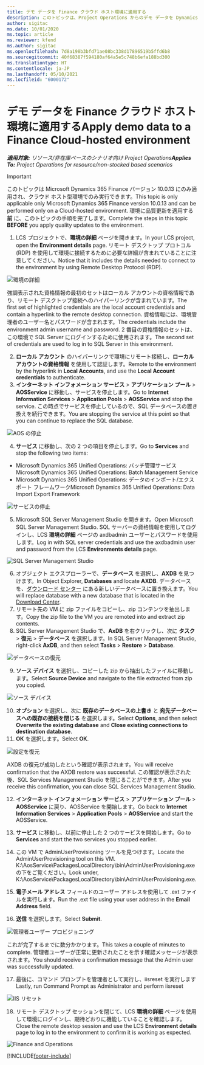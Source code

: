 ```yaml
---
title: デモ データを Finance クラウド ホスト環境に適用する
description: このトピックは、Project Operations からのデモ データを Dynamics 365 Finance のクラウド ホスト環境に適用する方法を説明しています。
author: sigitac
ms.date: 10/01/2020
ms.topic: article
ms.reviewer: kfend
ms.author: sigitac
ms.openlocfilehash: 7d8a198b3bfd71ae08bc338d17896519b5ffd6b8
ms.sourcegitcommit: 40f68387f594180af64a5e5c748b6efa188bd300
ms.translationtype: HT
ms.contentlocale: ja-JP
ms.lasthandoff: 05/10/2021
ms.locfileid: "6000172"
---
```

# <a name="apply-demo-data-to-a-finance-cloud-hosted-environment"></a><span data-ttu-id="bd555-103">デモ データを Finance クラウド ホスト環境に適用する</span><span class="sxs-lookup"><span data-stu-id="bd555-103">Apply demo data to a Finance Cloud-hosted environment</span></span>

<span data-ttu-id="bd555-104">_**適用対象:** リソース/非在庫ベースのシナリオ向け Project Operations_</span><span class="sxs-lookup"><span data-stu-id="bd555-104">_**Applies To:** Project Operations for resource/non-stocked based scenarios_</span></span>

> [!IMPORTANT]
> <span data-ttu-id="bd555-105">このトピックは Microsoft Dynamics 365 Finance バージョン 10.0.13 にのみ適用され、クラウド ホスト型環境でのみ実行できます。</span><span class="sxs-lookup"><span data-stu-id="bd555-105">This topic is only applicable only Microsoft Dynamics 365 Finance version 10.0.13 and can be performed only on a Cloud-hosted environment.</span></span> <span data-ttu-id="bd555-106">環境に品質更新を適用する **前** に、このトピックの手順を完了します。</span><span class="sxs-lookup"><span data-stu-id="bd555-106">Complete the steps in this topic **BEFORE** you apply quality updates to the environment.</span></span>

1. <span data-ttu-id="bd555-107">LCS プロジェクトで、**環境の詳細** ページを開きます。</span><span class="sxs-lookup"><span data-stu-id="bd555-107">In your LCS project, open the **Environment details** page.</span></span> <span data-ttu-id="bd555-108">リモート デスクトップ プロトコル (RDP) を使用して環境に接続するために必要な詳細が含まれていることに注意してください。</span><span class="sxs-lookup"><span data-stu-id="bd555-108">Notice that it includes the details needed to connect to the environment by using Remote Desktop Protocol (RDP).</span></span>

![ 環境の詳細](./media/1EnvironmentDetails.png)

<span data-ttu-id="bd555-110">強調表示された資格情報の最初のセットはローカル アカウントの資格情報であり、リモート デスクトップ接続へのハイパーリンクが含まれています。</span><span class="sxs-lookup"><span data-stu-id="bd555-110">The first set of highlighted credentials are the local account credentials and contain a hyperlink to the remote desktop connection.</span></span> <span data-ttu-id="bd555-111">資格情報には、環境管理者のユーザー名とパスワードが含まれます。</span><span class="sxs-lookup"><span data-stu-id="bd555-111">The credentials include the environment admin username and password.</span></span> <span data-ttu-id="bd555-112">2 番目の資格情報のセットは、この環境で SQL Server にログインするために使用されます。</span><span class="sxs-lookup"><span data-stu-id="bd555-112">The second set of credentials are used to log in to SQL Server in this environment.</span></span>

2. <span data-ttu-id="bd555-113">**ローカル アカウント** のハイパーリンクで環境にリモート接続し、**ローカルアカウントの資格情報** を使用して認証します。</span><span class="sxs-lookup"><span data-stu-id="bd555-113">Remote to the environment by the hyperlink in **Local Accounts**, and use the **Local Account credentials** to authenticate.</span></span>
3. <span data-ttu-id="bd555-114">**インターネット インフォメーション サービス** > **アプリケーション プール** > **AOSService** に移動し、サービスを停止します。</span><span class="sxs-lookup"><span data-stu-id="bd555-114">Go to **Internet Information Services** > **Application Pools** > **AOSService** and stop the service.</span></span> <span data-ttu-id="bd555-115">この時点でサービスを停止しているので、SQL データベースの置き換えを続行できます。</span><span class="sxs-lookup"><span data-stu-id="bd555-115">You are stopping the service at this point so that you can continue to replace the SQL database.</span></span>

![AOS の停止](./media/2StopAOS.png)

4. <span data-ttu-id="bd555-117">**サービス** に移動し、次の 2 つの項目を停止します。</span><span class="sxs-lookup"><span data-stu-id="bd555-117">Go to **Services** and stop the following two items:</span></span>

- <span data-ttu-id="bd555-118">Microsoft Dynamics 365 Unified Operations: バッチ管理サービス</span><span class="sxs-lookup"><span data-stu-id="bd555-118">Microsoft Dynamics 365 Unified Operations: Batch Management Service</span></span>
- <span data-ttu-id="bd555-119">Microsoft Dynamics 365 Unified Operations: データのインポート/エクスポート フレームワーク</span><span class="sxs-lookup"><span data-stu-id="bd555-119">Microsoft Dynamics 365 Unified Operations: Data Import Export Framework</span></span>

![サービスの停止](./media/3StopServices.png)

5. <span data-ttu-id="bd555-121">Microsoft SQL Server Management Studio を開きます。</span><span class="sxs-lookup"><span data-stu-id="bd555-121">Open Microsoft SQL Server Management Studio.</span></span> <span data-ttu-id="bd555-122">SQL サーバーの資格情報を使用してログインし、LCS **環境の詳細** ページの axdbadmin ユーザーとパスワードを使用します。</span><span class="sxs-lookup"><span data-stu-id="bd555-122">Log in with SQL server credentials and use the axdbadmin user and password from the LCS **Environments details** page.</span></span>

![SQL Server Management Studio](./media/4SSMS.png)

6. <span data-ttu-id="bd555-124">オブジェクト エクスプローラーで、**データベース** を選択し、**AXDB** を見つけます。</span><span class="sxs-lookup"><span data-stu-id="bd555-124">In Object Explorer, **Databases** and locate **AXDB**.</span></span> <span data-ttu-id="bd555-125">データベースを、[ダウンロード センター](https://download.microsoft.com/download/1/a/3/1a314bd2-b082-4a87-abdc-1ba26c92b63d/ProjOpsDemoDataFOGARelease.zip) にある新しいデータベースに置き換えます。</span><span class="sxs-lookup"><span data-stu-id="bd555-125">You will replace database with a new database that is located in the [Download Center](https://download.microsoft.com/download/1/a/3/1a314bd2-b082-4a87-abdc-1ba26c92b63d/ProjOpsDemoDataFOGARelease.zip).</span></span> 
7. <span data-ttu-id="bd555-126">リモート先の VM に zip ファイルをコピーし、zip コンテンツを抽出します。</span><span class="sxs-lookup"><span data-stu-id="bd555-126">Copy the zip file to the VM you are remoted into and extract zip contents.</span></span>
8. <span data-ttu-id="bd555-127">SQL Server Management Studio で、**AxDB** を右クリックし、次に **タスク** > **復元** > **データベース** を選択します。</span><span class="sxs-lookup"><span data-stu-id="bd555-127">In SQL Server Management Studio, right-click **AxDB**, and then select **Tasks** > **Restore** > **Database**.</span></span>

![データベースの復元](./media/5RestoreDatabase.png)

9. <span data-ttu-id="bd555-129">**ソース デバイス** を選択し、コピーした zip から抽出したファイルに移動します。</span><span class="sxs-lookup"><span data-stu-id="bd555-129">Select **Source Device** and navigate to the file extracted from zip you copied.</span></span>

![ソース デバイス](./media/6SourceDevice.png)

10. <span data-ttu-id="bd555-131">**オプション** を選択し、次に **既存のデータベースの上書き** と **宛先データベースへの既存の接続を閉じる** を選択します。</span><span class="sxs-lookup"><span data-stu-id="bd555-131">Select **Options**, and then select **Overwrite the existing database** and **Close existing connections to destination database**.</span></span> 
11. <span data-ttu-id="bd555-132">**OK** を選択します。</span><span class="sxs-lookup"><span data-stu-id="bd555-132">Select **OK**.</span></span>

![設定を復元](./media/7RestoreSetting.png)

<span data-ttu-id="bd555-134">AXDB の復元が成功したという確認が表示されます。</span><span class="sxs-lookup"><span data-stu-id="bd555-134">You will receive confirmation that the AXDB restore was successful.</span></span> <span data-ttu-id="bd555-135">この確認が表示された後、SQL Services Management Studio を閉じることができます。</span><span class="sxs-lookup"><span data-stu-id="bd555-135">After you receive this confirmation, you can close SQL Services Management Studio.</span></span>

12. <span data-ttu-id="bd555-136">**インターネット インフォメーション サービス** > **アプリケーション プール** > **AOSService** に戻り、AOSService を開始します。</span><span class="sxs-lookup"><span data-stu-id="bd555-136">Go back to **Internet Information Services** > **Application Pools** > **AOSService** and start the AOSService.</span></span>
13. <span data-ttu-id="bd555-137">**サービス** に移動し、以前に停止した 2 つのサービスを開始します。</span><span class="sxs-lookup"><span data-stu-id="bd555-137">Go to **Services** and start the two services you stopped earlier.</span></span>

14. <span data-ttu-id="bd555-138">この VM で AdminUserProvisioning ツールを見つけます。</span><span class="sxs-lookup"><span data-stu-id="bd555-138">Locate the AdminUserProvisioning tool on this VM.</span></span> <span data-ttu-id="bd555-139">K:\AosService\PackagesLocalDirectory\bin\AdminUserProvisioning.exe の下をご覧ください。</span><span class="sxs-lookup"><span data-stu-id="bd555-139">Look under, K:\AosService\PackagesLocalDirectory\bin\AdminUserProvisioning.exe.</span></span>
15. <span data-ttu-id="bd555-140">**電子メール アドレス** フィールドのユーザー アドレスを使用して .ext ファイルを実行します。</span><span class="sxs-lookup"><span data-stu-id="bd555-140">Run the .ext file using your user address in the **Email Address** field.</span></span> 
16. <span data-ttu-id="bd555-141">**送信** を選択します。</span><span class="sxs-lookup"><span data-stu-id="bd555-141">Select **Submit**.</span></span>

![管理者ユーザー プロビジョニング](./media/8AdminUserProvisioning.png)

<span data-ttu-id="bd555-143">これが完了するまでに数分かかります。</span><span class="sxs-lookup"><span data-stu-id="bd555-143">This takes a couple of minutes to complete.</span></span> <span data-ttu-id="bd555-144">管理者ユーザーが正常に更新されたことを示す確認メッセージが表示されます。</span><span class="sxs-lookup"><span data-stu-id="bd555-144">You should receive a confirmation message that the Admin user was successfully updated.</span></span>

17. <span data-ttu-id="bd555-145">最後に、コマンド プロンプトを管理者として実行し、iisreset を実行します</span><span class="sxs-lookup"><span data-stu-id="bd555-145">Lastly, run Command Prompt as Administrator and perform iisreset</span></span>

![IIS リセット](./media/9IISReset.png)

18. <span data-ttu-id="bd555-147">リモート デスクトップ セッションを閉じて、LCS **環境の詳細** ページを使用して環境にログインし、期待どおりに機能していることを確認します。</span><span class="sxs-lookup"><span data-stu-id="bd555-147">Close the remote desktop session and use the LCS **Environment details** page to log in to the environment to confirm it is working as expected.</span></span>

![Finance and Operations](./media/10FinanceAndOperations.png)


[!INCLUDE[footer-include](../includes/footer-banner.md)]